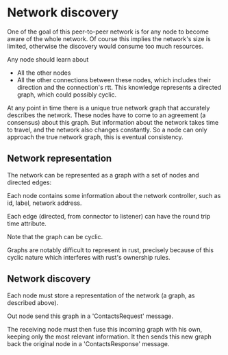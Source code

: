 # Network discovery

One of the goal of this peer-to-peer network is for any node to become aware of the whole network.
Of course this implies the network's size is limited, otherwise the discovery would consume too
much resources.

Any node should learn about
* All the other nodes
* All the other connections between these nodes, which includes their direction and the connection's rtt.
This knowledge represents a directed graph, which could possibly cyclic.

At any point in time there is a unique true network graph that accurately describes the network. These
nodes have to come to an agreement (a consensus) about this graph. But information about the network takes
time to travel, and the network also changes constantly. So a node can only approach the true network graph,
this is eventual consistency.

## Network representation

The network can be represented as a graph with a set of nodes and directed edges:

Each node contains some information about the network controller, such as id, label, network address.

Each edge (directed, from connector to listener) can have the round trip time attribute.

Note that the graph can be cyclic.

Graphs are notably difficult to represent in rust, precisely because of this cyclic nature which interferes
with rust's ownership rules.

## Network discovery

Each node must store a representation of the network (a graph, as described above).

Out node send this graph in a 'ContactsRequest' message.

The receiving node must then fuse this incoming graph with his own, keeping only the most
relevant information. It then sends this new graph back the original node in a 'ContactsResponse' message.
